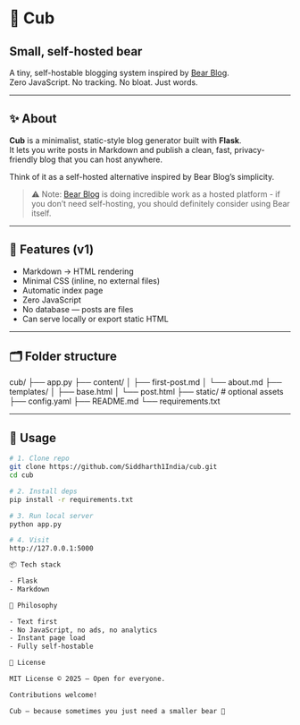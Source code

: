 # 🐻 Cub 
## Small, self-hosted bear

A tiny, self-hostable blogging system inspired by [Bear Blog](https://bearblog.dev/).  
Zero JavaScript. No tracking. No bloat. Just words.

---

## ✨ About

**Cub** is a minimalist, static-style blog generator built with **Flask**.  
It lets you write posts in Markdown and publish a clean, fast, privacy-friendly blog that you can host anywhere.

Think of it as a self-hosted alternative inspired by Bear Blog’s simplicity.

> ⚠️ Note: [Bear Blog](https://bearblog.dev/) is doing incredible work as a hosted platform - 
> if you don’t need self-hosting, you should definitely consider using Bear itself.

---

## 🧱 Features (v1)

- Markdown → HTML rendering  
- Minimal CSS (inline, no external files)  
- Automatic index page  
- Zero JavaScript  
- No database — posts are files  
- Can serve locally or export static HTML  

---

## 🗂️ Folder structure

cub/
├── app.py
├── content/
│ ├── first-post.md
│ └── about.md
├── templates/
│ ├── base.html
│ └── post.html
├── static/ # optional assets
├── config.yaml
├── README.md
└── requirements.txt

---

## 🚀 Usage

```bash
# 1. Clone repo
git clone https://github.com/Siddharth1India/cub.git
cd cub

# 2. Install deps
pip install -r requirements.txt

# 3. Run local server
python app.py

# 4. Visit
http://127.0.0.1:5000

📦 Tech stack

- Flask
- Markdown

📑 Philosophy

- Text first
- No JavaScript, no ads, no analytics
- Instant page load
- Fully self-hostable

📜 License

MIT License © 2025 — Open for everyone.

Contributions welcome!

Cub — because sometimes you just need a smaller bear 🐾